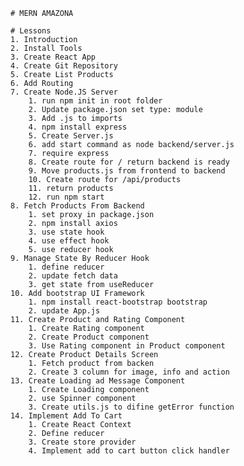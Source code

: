     # MERN AMAZONA

    # Lessons
    1. Introduction
    2. Install Tools
    3. Create React App
    4. Create Git Repository
    5. Create List Products
    6. Add Routing
    7. Create Node.JS Server
        1. run npm init in root folder
        2. Update package.json set type: module
        3. Add .js to imports
        4. npm install express
        5. Create Server.js
        6. add start command as node backend/server.js
        7. require express
        8. Create route for / return backend is ready
        9. Move products.js from frontend to backend
        10. Create route for /api/products
        11. return products
        12. run npm start
    8. Fetch Products From Backend
        1. set proxy in package.json
        2. npm install axios
        3. use state hook
        4. use effect hook
        5. use reducer hook
    9. Manage State By Reducer Hook
        1. define reducer
        2. update fetch data
        3. get state from useReducer
    10. Add bootstrap UI Framework
        1. npm install react-bootstrap bootstrap
        2. update App.js
    11. Create Product and Rating Component
        1. Create Rating component
        2. Create Product component
        3. Use Rating component in Product component
    12. Create Product Details Screen
        1. Fetch product from backen
        2. Create 3 column for image, info and action
    13. Create Loading ad Message Component
        1. Create Loading component
        2. use Spinner component
        3. Create utils.js to difine getError function
    14. Implement Add To Cart
        1. Create React Context
        2. Define reducer
        3. Create store provider
        4. Implement add to cart button click handler
